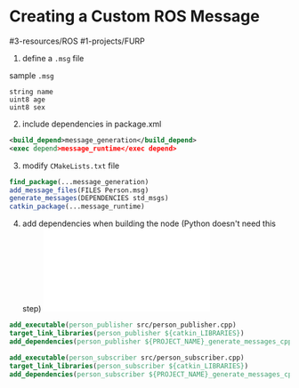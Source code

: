 # Creating a Custom ROS Message
#3-resources/ROS #1-projects/FURP

1. define a `.msg` file 

sample `.msg`
```msg
string name
uint8 age
uint8 sex
```

2. include dependencies in package.xml

```xml
<build_depend>message_generation</build_depend>
<exec depend>message_runtime</exec depend>
```

3. modify `CMakeLists.txt` file
```cmake
find_package(...message_generation)
add_message_files(FILES Person.msg)
generate_messages(DEPENDENCIES std_msgs)
catkin_package(...message_runtime)
```

4. add dependencies when building the node (Python doesn't need this step)
![Pasted image 20240621204528.png](Pasted%20image%2020240621204528.png.md)
```cmake
add_executable(person_publisher src/person_publisher.cpp)
target_link_libraries(person_publisher ${catkin_LIBRARIES})
add_dependencies(person_publisher ${PROJECT_NAME}_generate_messages_cpp)

add_executable(person_subscriber src/person_subscriber.cpp)
target_link_libraries(person_subscriber ${catkin_LIBRARIES})
add_dependencies(person_subscriber ${PROJECT_NAME}_generate_messages_cpp)
```